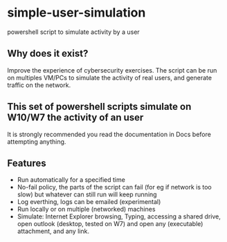 # simple-user-simulation

powershell script to simulate activity by a user

## Why does it exist?

Improve the experience of cybersecurity exercises. The script can be run on multiples VM/PCs to simulate the activity of real users, and generate traffic on the network.

## This set of powershell scripts simulate on W10/W7 the activity of an user

It is strongly recommended you read the documentation in Docs before attempting anything.

## Features

- Run automatically for a specified time
- No-fail policy, the parts of the script can fail (for eg if network is too slow) but whatever can still run will keep running
- Log everthing, logs can be emailed (experimental)
- Run locally or on multiple (networked) machines
- Simulate: Internet Explorer browsing, Typing, accessing a shared drive, open outlook (desktop, tested on W7) and open any (executable) attachment, and any link.
